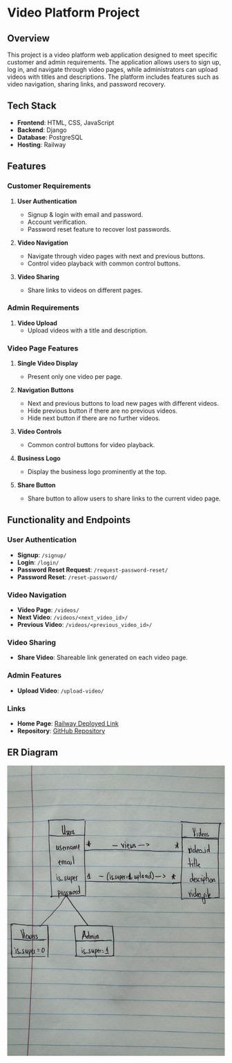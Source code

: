 # Video Platform Project

## Overview

This project is a video platform web application designed to meet specific customer and admin requirements. The application allows users to sign up, log in, and navigate through video pages, while administrators can upload videos with titles and descriptions. The platform includes features such as video navigation, sharing links, and password recovery.

## Tech Stack

- **Frontend**: HTML, CSS, JavaScript
- **Backend**: Django
- **Database**: PostgreSQL
- **Hosting**: Railway

## Features

### Customer Requirements

1. **User Authentication**
    - Signup & login with email and password.
    - Account verification.
    - Password reset feature to recover lost passwords.

2. **Video Navigation**
    - Navigate through video pages with next and previous buttons.
    - Control video playback with common control buttons.

3. **Video Sharing**
    - Share links to videos on different pages.

### Admin Requirements

1. **Video Upload**
    - Upload videos with a title and description.

### Video Page Features

1. **Single Video Display**
    - Present only one video per page.

2. **Navigation Buttons**
    - Next and previous buttons to load new pages with different videos.
    - Hide previous button if there are no previous videos.
    - Hide next button if there are no further videos.

3. **Video Controls**
    - Common control buttons for video playback.

4. **Business Logo**
    - Display the business logo prominently at the top.

5. **Share Button**
    - Share button to allow users to share links to the current video page.

## Functionality and Endpoints

### User Authentication

- **Signup**: `/signup/`
- **Login**: `/login/`
- **Password Reset Request**: `/request-password-reset/`
- **Password Reset**: `/reset-password/`

### Video Navigation

- **Video Page**: `/videos/`
- **Next Video**: `/videos/<next_video_id>/`
- **Previous Video**: `/videos/<previous_video_id>/`

### Video Sharing

- **Share Video**: Shareable link generated on each video page.

### Admin Features

- **Upload Video**: `/upload-video/`

### Links

- **Home Page**: [Railway Deployed Link](https://web-production-78d12.up.railway.app/)
- **Repository**: [GitHub Repository](https://github.com/omar-basheer/Video-Platform)

## ER Diagram

<img src="./images/ER_diagram.jpeg" alt="ER Diagram" width="600" />

